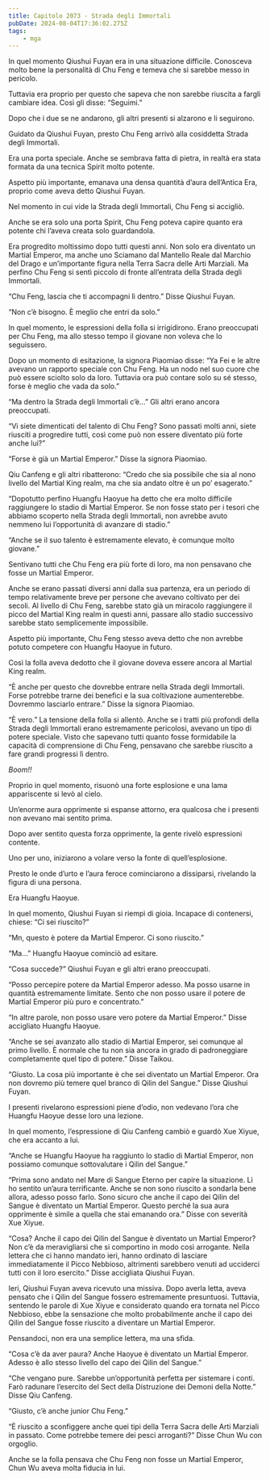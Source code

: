```yaml
---
title: Capitolo 2073 - Strada degli Immortali
pubDate: 2024-08-04T17:36:02.275Z
tags:
    - mga
---
```



In quel momento Qiushui Fuyan era in una situazione difficile. Conosceva molto bene la personalità di Chu Feng e temeva che si sarebbe messo in pericolo.

Tuttavia era proprio per questo che sapeva che non sarebbe riuscita a fargli cambiare idea. Così gli disse: “Seguimi.”

Dopo che i due se ne andarono, gli altri presenti si alzarono e li seguirono.

Guidato da Qiushui Fuyan, presto Chu Feng arrivò alla cosiddetta Strada degli Immortali.

Era una porta speciale. Anche se sembrava fatta di pietra, in realtà era stata formata da una tecnica Spirit molto potente.

Aspetto più importante, emanava una densa quantità d’aura dell’Antica Era, proprio come aveva detto Qiushui Fuyan.

Nel momento in cui vide la Strada degli Immortali, Chu Feng si accigliò.

Anche se era solo una porta Spirit, Chu Feng poteva capire quanto era potente chi l’aveva creata solo guardandola.

Era progredito moltissimo dopo tutti questi anni. Non solo era diventato un Martial Emperor, ma anche uno Sciamano dal Mantello Reale dal Marchio del Drago e un’importante figura nella Terra Sacra delle Arti Marziali. Ma perfino Chu Feng si sentì piccolo di fronte all’entrata della Strada degli Immortali.

“Chu Feng, lascia che ti accompagni lì dentro.” Disse Qiushui Fuyan.

“Non c’è bisogno. È meglio che entri da solo.”

In quel momento, le espressioni della folla si irrigidirono. Erano preoccupati per Chu Feng, ma allo stesso tempo il giovane non voleva che lo seguissero.

Dopo un momento di esitazione, la signora Piaomiao disse: “Ya Fei e le altre avevano un rapporto speciale con Chu Feng. Ha un nodo nel suo cuore che può essere sciolto solo da loro. Tuttavia ora può contare solo su sé stesso, forse è meglio che vada da solo.”

“Ma dentro la Strada degli Immortali c’è…” Gli altri erano ancora preoccupati.

“Vi siete dimenticati del talento di Chu Feng? Sono passati molti anni, siete riusciti a progredire tutti, così come può non essere diventato più forte anche lui?”

“Forse è già un Martial Emperor.” Disse la signora Piaomiao.

Qiu Canfeng e gli altri ribatterono: “Credo che sia possibile che sia al nono livello del Martial King realm, ma che sia andato oltre è un po’ esagerato.”

“Dopotutto perfino Huangfu Haoyue ha detto che era molto difficile raggiungere lo stadio di Martial Emperor. Se non fosse stato per i tesori che abbiamo scoperto nella Strada degli Immortali, non avrebbe avuto nemmeno lui l’opportunità di avanzare di stadio.”

“Anche se il suo talento è estremamente elevato, è comunque molto giovane.”

Sentivano tutti che Chu Feng era più forte di loro, ma non pensavano che fosse un Martial Emperor.

Anche se erano passati diversi anni dalla sua partenza, era un periodo di tempo relativamente breve per persone che avevano coltivato per dei secoli. Al livello di Chu Feng, sarebbe stato già un miracolo raggiungere il picco del Martial King realm in questi anni, passare allo stadio successivo sarebbe stato semplicemente impossibile.

Aspetto più importante, Chu Feng stesso aveva detto che non avrebbe potuto competere con Huangfu Haoyue in futuro.

Così la folla aveva dedotto che il giovane doveva essere ancora al Martial King realm.

“È anche per questo che dovrebbe entrare nella Strada degli Immortali. Forse potrebbe trarne dei benefici e la sua coltivazione aumenterebbe. Dovremmo lasciarlo entrare.” Disse la signora Piaomiao.

“È vero.” La tensione della folla si allentò. Anche se i tratti più profondi della Strada degli Immortali erano estremamente pericolosi, avevano un tipo di potere speciale. Visto che sapevano tutti quanto fosse formidabile la capacità di comprensione di Chu Feng, pensavano che sarebbe riuscito a fare grandi progressi lì dentro.

<em>Boom!!</em>

Proprio in quel momento, risuonò una forte esplosione e una lama appariscente si levò al cielo.

Un’enorme aura opprimente si espanse attorno, era qualcosa che i presenti non avevano mai sentito prima.

Dopo aver sentito questa forza opprimente, la gente rivelò espressioni contente.

Uno per uno, iniziarono a volare verso la fonte di quell’esplosione.

Presto le onde d’urto e l’aura feroce cominciarono a dissiparsi, rivelando la figura di una persona.

Era Huangfu Haoyue.

In quel momento, Qiushui Fuyan si riempì di gioia. Incapace di contenersi, chiese: “Ci sei riuscito?”

“Mn, questo è potere da Martial Emperor. Ci sono riuscito.”

“Ma…” Huangfu Haoyue cominciò ad esitare.

“Cosa succede?” Qiushui Fuyan e gli altri erano preoccupati.

“Posso percepire potere da Martial Emperor adesso. Ma posso usarne in quantità estremamente limitate. Sento che non posso usare il potere de Martial Emperor più puro e concentrato.”

“In altre parole, non posso usare vero potere da Martial Emperor.” Disse accigliato Huangfu Haoyue.

“Anche se sei avanzato allo stadio di Martial Emperor, sei comunque al primo livello. È normale che tu non sia ancora in grado di padroneggiare completamente quel tipo di potere.” Disse Taikou.

“Giusto. La cosa più importante è che sei diventato un Martial Emperor. Ora non dovremo più temere quel branco di Qilin del Sangue.” Disse Qiushui Fuyan.

I presenti rivelarono espressioni piene d’odio, non vedevano l’ora che Huangfu Haoyue desse loro una lezione.

In quel momento, l’espressione di Qiu Canfeng cambiò e guardò Xue Xiyue, che era accanto a lui.

“Anche se Huangfu Haoyue ha raggiunto lo stadio di Martial Emperor, non possiamo comunque sottovalutare i Qilin del Sangue.”

“Prima sono andato nel Mare di Sangue Eterno per capire la situazione. Lì ho sentito un’aura terrificante. Anche se non sono riuscito a sondarla bene allora, adesso posso farlo. Sono sicuro che anche il capo dei Qilin del Sangue è diventato un Martial Emperor. Questo perché la sua aura opprimente è simile a quella che stai emanando ora.” Disse con severità Xue Xiyue.

“Cosa? Anche il capo dei Qilin del Sangue è diventato un Martial Emperor? Non c’è da meravigliarsi che si comportino in modo così arrogante. Nella lettera che ci hanno mandato ieri, hanno ordinato di lasciare immediatamente il Picco Nebbioso, altrimenti sarebbero venuti ad ucciderci tutti con il loro esercito.” Disse accigliata Qiushui Fuyan.

Ieri, Qiushui Fuyan aveva ricevuto una missiva. Dopo averla letta, aveva pensato che i Qilin del Sangue fossero estremamente presuntuosi. Tuttavia, sentendo le parole di Xue Xiyue e considerato quando era tornata nel Picco Nebbioso, ebbe la sensazione che molto probabilmente anche il capo dei Qilin del Sangue fosse riuscito a diventare un Martial Emperor.

Pensandoci, non era una semplice lettera, ma una sfida.

“Cosa c’è da aver paura? Anche Haoyue è diventato un Martial Emperor. Adesso è allo stesso livello del capo dei Qilin del Sangue.”

“Che vengano pure. Sarebbe un’opportunità perfetta per sistemare i conti. Farò radunare l’esercito del Sect della Distruzione dei Demoni della Notte.” Disse Qiu Canfeng.

“Giusto, c’è anche junior Chu Feng.”

“È riuscito a sconfiggere anche quei tipi della Terra Sacra delle Arti Marziali in passato. Come potrebbe temere dei pesci arroganti?” Disse Chun Wu con orgoglio.

Anche se la folla pensava che Chu Feng non fosse un Martial Emperor, Chun Wu aveva molta fiducia in lui.


